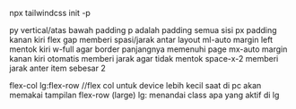 npx tailwindcss init -p

py vertical/atas bawah padding
p adalah padding semua sisi
px padding kanan kiri
flex gap memberi spasi/jarak antar layout
ml-auto margin left mentok kiri
w-full agar border panjangnya memenuhi page
mx-auto margin kanan kiri otomatis memberi jarak agar tidak mentok
space-x-2 memberi jarak anter item sebesar 2

flex-col lg:flex-row
//flex col untuk device lebih kecil saat di pc akan memakai tampilan flex-row (large) lg: menandai class apa yang aktif di lg
